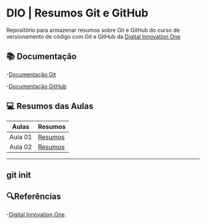 # DIO | Resumos Git e GitHub


Repositório para armazenar resumos sobre Git e GitHub do curso de versionamento de código com Git e GitHub da [Digital Innovation One](https://www.dio.me/)


## 📚 Documentação
-[Documentação Git](https://git-scm.com/doc)

-[Documentação GitHub](https://docs.github.com/pt)

## 💻 Resumos das Aulas

| Aulas | Resumos |
|---- | --------|
| Aula 01 |[Resumos]()|
| Aula 02 |[Resumos]()|



---
git init
---


## 🔍Referências
-[Digital Innovation One]().
